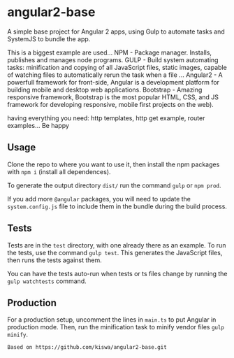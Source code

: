 # angular2-base

A simple base project for Angular 2 apps, using Gulp to automate tasks and SystemJS to bundle the app.

This is a biggest example are used...
NPM - Package manager. Installs, publishes and manages node programs.
GULP - Build system automating tasks: minification and copying of all JavaScript files, static images, capable of watching files to automatically rerun the task when a file ...
Angular2 - A powerfull framework for front-side, Angular is a development platform for building mobile and desktop web applications.
Bootstrap - Amazing responsive framework, Bootstrap is the most popular HTML, CSS, and JS framework for developing responsive, mobile first projects on the web).

having everything you need: http templates, http get example, router examples...
Be happy


## Usage

Clone the repo to where you want to use it, then install the npm packages with `npm i` (install all dependences).

To generate the output directory `dist/` run the command `gulp` or `npm prod`.

If you add more `@angular` packages, you will need to update the `system.config.js` file to include them in the bundle during the build process.

## Tests

Tests are in the `test` directory, with one already there as an example. To run the tests, use the command `gulp test`. This generates the JavaScript files, then runs the tests against them.

You can have the tests auto-run when tests or ts files change by running the `gulp watchtests` command.

## Production

For a production setup, uncomment the lines in `main.ts` to put Angular in production mode. Then, run the minification task to minify vendor files `gulp minify`.


`Based on https://github.com/kiswa/angular2-base.git`

